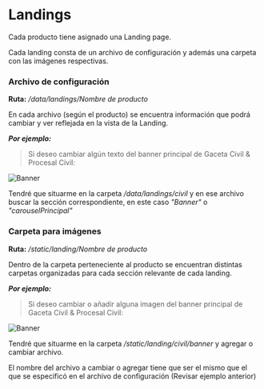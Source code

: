 # Landings

Cada producto tiene asignado una Landing page.

Cada landing consta de un archivo de configuración y además una carpeta con las imágenes respectivas.

### Archivo de configuración

**Ruta:**
_/data/landings/Nombre de producto_

En cada archivo (según el producto) se encuentra información que podrá cambiar y ver reflejada en la vista de la Landing.

**_Por ejemplo:_**

> Si deseo cambiar algún texto del banner principal de Gaceta Civil & Procesal Civil:

<img :src="$withBase('/images/landings/banner-civil.png')" alt="Banner">

Tendré que situarme en la carpeta _/data/landings/civil_ y en ese archivo buscar la sección correspondiente, en este caso _"Banner"_ o _"carouselPrincipal"_

### Carpeta para imágenes

**Ruta:**
_/static/landing/Nombre de producto_

Dentro de la carpeta perteneciente al producto se encuentran distintas carpetas organizadas para cada sección relevante de cada landing.

**_Por ejemplo:_**

> Si deseo cambiar o añadir alguna imagen del banner principal de Gaceta Civil & Procesal Civil:

<img :src="$withBase('/images/landings/banner-civil.png')" alt="Banner">

Tendré que situarme en la carpeta _/static/landing/civil/banner_ y agregar o cambiar archivo.

El nombre del archivo a cambiar o agregar tiene que ser el mismo que el que se especificó en el archivo de configuración (Revisar ejemplo anterior)
